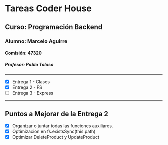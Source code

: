# Tareas Coder House
## Curso: Programación Backend
### Alumno: Marcelo Aguirre
#### Comisión: 47320
##### Profesor: Pablo Toloso
---
- [x] Entrega 1 - Clases
- [x] Entrega 2 - FS
- [ ] Entrega 3 - Express
---
## Puntos a Mejorar de la Entrega 2
- [X] Organizar o juntar todas las funciones auxiliares. 
- [x] Optimizacion en fs.existsSync(this.path)
- [x] Optimizar DeleteProduct y UpdateProduct